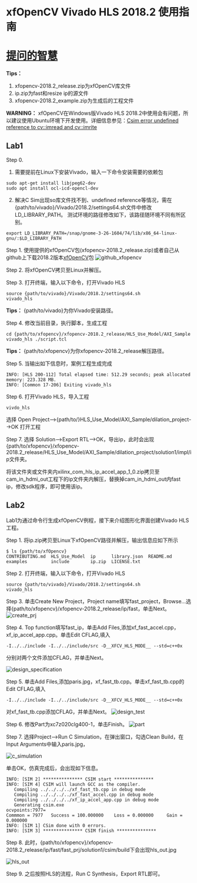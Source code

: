 # xfOpenCV Vivado HLS 2018.2 使用指南

# [提问的智慧](https://github.com/ryanhanwu/How-To-Ask-Questions-The-Smart-Way/blob/master/README-zh_CN.md)

**Tips：**
1. xfopencv-2018.2_release.zip为xfOpenCV库文件
2. ip.zip为fast和resize ip的源文件
3. xfopencv-2018.2_example.zip为生成后的工程文件

**WARNING：** xfOpenCV在Windows版Vivado HLS 2018.2中使用会有问题，所以建议使用Ubuntu环境下开发使用。详细信息参见：[Csim error undefined reference to cv::imread and cv::imrite](https://forums.xilinx.com/t5/Vivado-High-Level-Synthesis-HLS/Csim-error-undefined-reference-to-cv-imread-and-cv-imrite/td-p/901813)

## Lab1

Step 0. 
1. 需要提前在Linux下安装Vivado，输入一下命令安装需要的依赖包
```
sudo apt-get install libjpeg62-dev
sudo apt install ocl-icd-opencl-dev
```

2. 解决C Sim出现so库文件找不到、undefined reference等情况，需在{path/to/vivado}/Vivado/2018.2/settings64.sh文件中修改LD_LIBRARY_PATH。
测试环境的路径修改如下，该路径随环境不同有所区别。
```
export LD_LIBRARY_PATH=/snap/gnome-3-26-1604/74/lib/x86_64-linux-gnu/:$LD_LIBRARY_PATH
```

Step 1. 使用提供的xfOpenCV包(xfopencv-2018.2_release.zip)或者自己从github上下载2018.2版本[xfOpenCV](https://github.com/Xilinx/xfopencv/releases)包
![github_xfopencv](images/github_xfopencv.png)

Step 2. 将xfOpenCV拷贝至Linux并解压。

Step 3. 打开终端，输入以下命令，打开Vivado HLS
```
source {path/to/vivado}/Vivado/2018.2/settings64.sh
vivado_hls
```

**Tips：** {path/to/vivado}为你Vivado安装路径。

Step 4. 修改当前目录，执行脚本，生成工程
```
cd {path/to/xfopencv}/xfopencv-2018.2_release/HLS_Use_Model/AXI_Sample
vivado_hls ./script.tcl
```
**Tips：** {path/to/xfopencv}为你xfopencv-2018.2_release解压路径。

Step 5. 当输出如下信息时，案例工程生成完成
```
INFO: [HLS 200-112] Total elapsed time: 512.29 seconds; peak allocated memory: 223.328 MB.
INFO: [Common 17-206] Exiting vivado_hls 
```

Step 6. 打开Vivado HLS，导入工程
```
vivdo_hls
```
选择 Open Project-->{path/to/}HLS_Use_Model/AXI_Sample/dilation_project-->OK 打开工程

Step 7. 选择 Solution-->Export RTL-->OK，导出ip，此时会出现{path/to/xfopencv}/xfopencv-2018.2_release/HLS_Use_Model/AXI_Sample/dilation_project/solution1/impl/ip文件夹。

将该文件夹或文件夹内xilinx_com_hls_ip_accel_app_1_0.zip拷贝至cam_in_hdmi_out工程下的ip文件夹内解压，替换掉cam_in_hdmi_out内fast ip，修改sdk程序，即可使用该ip。

## Lab2
Lab1为通过命令行生成xfOpenCV例程，接下来介绍图形化界面创建Vivado HLS工程。

Step 1. 将ip.zip拷贝至Linux下xfOpenCV路径并解压，输出信息应如下所示
```
$ ls {path/to/xfOpencv}
CONTRIBUTING.md  HLS_Use_Model  ip      library.json  README.md
examples         include        ip.zip  LICENSE.txt
```

Step 2. 打开终端，输入以下命令，打开Vivado HLS
```
source {path/to/vivado}/Vivado/2018.2/settings64.sh
vivado_hls
```
Step 3. 单击Create New Project，Project name填写fast_project，Browse...选择{path/to/xfopencv}/xfopencv-2018.2_release/ip/fast，单击Next。
![create_prj](images/create_prj.png)

Step 4. Top function填写fast_ip，单击Add Files,添加xf_fast_accel.cpp，xf_ip_accel_app.cpp。单击Edit CFLAG,填入
```
-I../../include -I../../include/src -D__XFCV_HLS_MODE__ --std=c++0x 
```
分别对两个文件添加CFLAG，并单击Next。

![design_specification](images/design_specification.png)

Step 5. 单击Add Files,添加paris.jpg，xf_fast_tb.cpp。单击xf_fast_tb.cpp的Edit CFLAG,填入
```
-I../../include -I../../include/src -D__XFCV_HLS_MODE__ --std=c++0x 
```
对xf_fast_tb.cpp添加CFLAG，并单击Next。
![design_test](images/design_test.png)

Step 6. 修改Part为xc7z020clg400-1，单击Finish。
![part](images/part.png)

Step 7. 选择Project-->Run C Simulation，在弹出窗口，勾选Clean Build，在Input Arguments中输入paris.jpg，

![c_simulation](images/c_simulation.png)

单击OK，仿真完成后，会出现如下信息。
```
INFO: [SIM 2] *************** CSIM start ***************
INFO: [SIM 4] CSIM will launch GCC as the compiler.
   Compiling ../../../../xf_fast_tb.cpp in debug mode
   Compiling ../../../../xf_fast_accel.cpp in debug mode
   Compiling ../../../../xf_ip_accel_app.cpp in debug mode
   Generating csim.exe
ocvpoints:7977=
Commmon = 7977	 Success = 100.000000	 Loss = 0.000000	 Gain = 0.000000
INFO: [SIM 1] CSim done with 0 errors.
INFO: [SIM 3] *************** CSIM finish ***************
```

Step 8. 此时，{path/to/xfopencv}/xfopencv-2018.2_release/ip/fast/fast_prj/solution1/csim/build下会出现hls_out.jpg

![hls_out](images/hls_out.jpg)

Step 9. 之后按照HLS的流程，Run C Synthesis，Export RTL即可。
